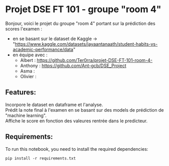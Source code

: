 # **Projet DSE FT 101 - groupe "room 4"**
Bonjour, voici le projet du groupe "room 4" portant sur la prédiction des scores l'examen :

* en se basant sur le dataset de Kaggle -> "https://www.kaggle.com/datasets/jayaantanaath/student-habits-vs-academic-performance/data"  
* en équipe avec :  
  - Albert : https://github.com/Ter0rra/projet-DSE-FT-101-room-4-  
  - Anthony : https://github.com/Ant-gcb/DSE_Project  
  - Asma :  
  - Olivier :    

## **Features:**  
Incorpore le dataset en dataframe et l'analyse.  
Prédit la note final à l'examen en se basant sur des models de prédiction de "machine learning".  
Affiche le score en fonction des valeures rentrée dans le predicteur.  
## **Requirements:**  
To run this notebook, you need to install the required dependencies:  

`pip install -r requirements.txt ` 
